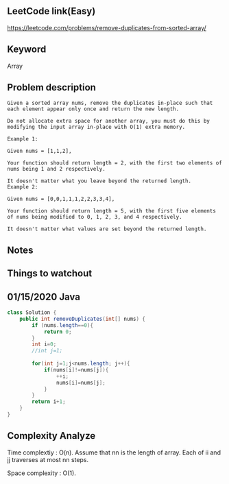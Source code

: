 ## LeetCode link(Easy)
https://leetcode.com/problems/remove-duplicates-from-sorted-array/

## Keyword
Array

## Problem description
```
Given a sorted array nums, remove the duplicates in-place such that each element appear only once and return the new length.

Do not allocate extra space for another array, you must do this by modifying the input array in-place with O(1) extra memory.

Example 1:

Given nums = [1,1,2],

Your function should return length = 2, with the first two elements of nums being 1 and 2 respectively.

It doesn't matter what you leave beyond the returned length.
Example 2:

Given nums = [0,0,1,1,1,2,2,3,3,4],

Your function should return length = 5, with the first five elements of nums being modified to 0, 1, 2, 3, and 4 respectively.

It doesn't matter what values are set beyond the returned length.
```



## Notes


## Things to watchout

## 01/15/2020 Java

```java
class Solution {
    public int removeDuplicates(int[] nums) {
        if (nums.length==0){
            return 0;
        }
        int i=0;
        //int j=1;
        
        for(int j=1;j<nums.length; j++){
            if(nums[i]!=nums[j]){
                ++i;
                nums[i]=nums[j];
            }
        }
        return i+1;
    }
}

```
## Complexity Analyze
Time complextiy : O(n). Assume that nn is the length of array. Each of ii and jj traverses at most nn steps.

Space complexity : O(1).